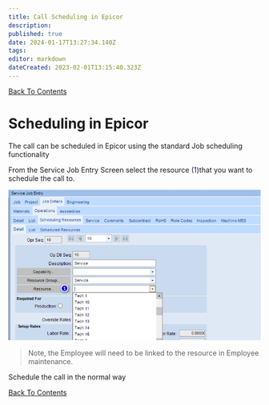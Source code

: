 ```yaml
---
title: Call Scheduling in Epicor
description: 
published: true
date: 2024-01-17T13:27:34.140Z
tags: 
editor: markdown
dateCreated: 2023-02-01T13:15:40.323Z
---
```


[Back To Contents](.)

# <div id="test"> Scheduling in Epicor </div>

The call can be scheduled in Epicor using the standard Job scheduling functionality

From the Service Job Entry Screen select the resource (<span style="color:blue">1</span>)that you want to schedule the call to.

![schedule_call_1.png](/mfsassets/schedule_call_1.png)

> Note, the Employee will need to be linked to the resource in Employee maintenance.

Schedule the call in the normal way

[Back To Contents](.)

